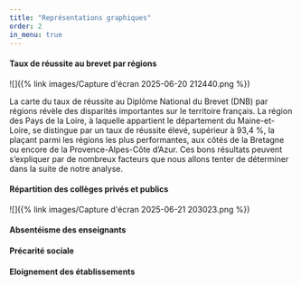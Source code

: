 ```yaml
---
title: "Représentations graphiques"
order: 2
in_menu: true
---
```

#### Taux de réussite au brevet par régions
![]({% link images/Capture d'écran 2025-06-20 212440.png %})

La carte du taux de réussite au Diplôme National du Brevet (DNB) par régions révèle des disparités importantes sur le territoire français. La région des Pays de la Loire, à laquelle appartient le département du Maine-et-Loire, se distingue par un taux de réussite élevé, supérieur à 93,4 %, la plaçant parmi les régions les plus performantes, aux côtés de la Bretagne ou encore de la Provence-Alpes-Côte d’Azur. Ces bons résultats peuvent s’expliquer par de nombreux facteurs que nous allons tenter de déterminer dans la suite de notre analyse. 


#### Répartition des collèges privés et publics
![]({% link images/Capture d'écran 2025-06-21 203023.png %})

#### Absentéisme des enseignants

#### Précarité sociale

#### Eloignement des établissements 